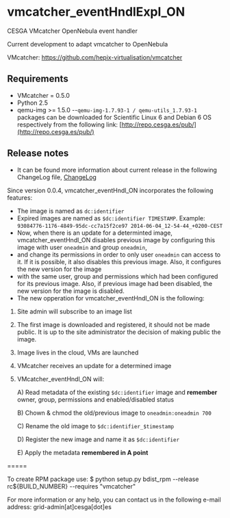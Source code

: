 vmcatcher_eventHndlExpl_ON
=========

CESGA VMcatcher OpenNebula event handler

Current development to adapt vmcatcher to OpenNebula

VMcatcher: https://github.com/hepix-virtualisation/vmcatcher


Requirements
------------

* VMcatcher = 0.5.0
* Python 2.5
* qemu-img >= 1.5.0 --`qemu-img-1.7.93-1 / qemu-utils_1.7.93-1` packages can be downloaded for Scientific Linux 6 and Debian 6 OS respectively from the following link: [http://repo.cesga.es/pub/](http://repo.cesga.es/pub/)

Release notes
------------
 * It can be found more information about current release in the following ChangeLog file, [ChangeLog](http://github.com/grid-admin/vmcatcher_eventHndlExpl_ON/blob/master/ChangeLog)

Since version 0.0.4, vmcatcher_eventHndl_ON incorporates the following features:

 * The image is named as `dc:identifier`
 * Expired images are named as `$dc:identifier TIMESTAMP`. Example: `93084776-1176-4849-95dc-cc7a15f2ce97 2014-06-04_12-54-44_+0200-CEST`
 * Now, when there is an update for a determinted image, vmcatcher_eventHndl_ON disables previous image by configuring this image with user `oneadmin` and group `oneadmin`,
 * and change its permissions in order to only user `oneadmin` can access to it. If it is possible, it also disables this previous image. Also, it configures the new version for the image 
 * with the same user, group and permissions which had been configured for its previous image. Also, if previous image had been disabled, the new version for the image is disabled. 
 * The new opperation for vmcatcher_eventHndl_ON is the following:

1. Site admin will subscribe to an image list
2. The first image is downloaded and registered, it should not be made public. It is up to the site administrator the decision of making public the image.
3. Image lives in the cloud, VMs are launched
4. VMcatcher receives an update for a determined image
5. VMcatcher_eventHndl_ON will:

   A) Read metadata of the existing `$dc:identifier` image and **remember** owner, group, permissions and enabled/disabled status

   B) Chown & chmod the old/previous image to `oneadmin:oneadmin 700`

   C) Rename the old image to `$dc:identifier_$timestamp`

   D) Register the new image and name it as `$dc:identifier`

   E) Apply the metadata **remembered in A point**

=====

To create RPM package use:
$ python setup.py bdist_rpm --release rc${BUILD_NUMBER} --requires "vmcatcher"

For more information or any help, you can contact us in the following e-mail address: grid-admin[at]cesga[dot]es
